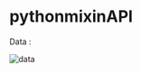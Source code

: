 # pythonmixinAPI

Data :

![data](https://user-images.githubusercontent.com/34789553/64253786-a46ae600-cf3b-11e9-8fd3-1bf3a4825ff1.png)
